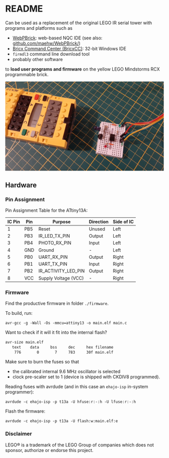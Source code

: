 # README

Can be used as a replacement of the original LEGO IR serial tower with programs and platforms such as

* [WebPBrick](https://www.webpbrick.com): web-based NQC IDE (see also: [github.com/maehw/WebPBrick/](https://github.com/maehw/WebPBrick/))
* [Bricx Command Center (BricxCC)](https://bricxcc.sourceforge.net/): 32-bit Windows IDE
* `firmdl3` command line download tool
* probably other software

to **load user programs and firmware** on the yellow LEGO Mindstorms RCX programmable brick.

![RCX firmware download setup](./doc/media/setup.jpg)

## Hardware

### Pin Assignment

Pin Assignment Table for the ATtiny13A:

| IC Pin | Pin    | Purpose              | Direction | Side of IC | 
|--------|--------|----------------------|-----------|------------|
| 1      | PB5    | Reset                | Unused    | Left       |
| 2      | PB3    | IR_LED_TX_PIN        | Output    | Left       |
| 3      | PB4    | PHOTO_RX_PIN         | Input     | Left       |
| 4      | GND    | Ground               | -         | Left       |
| 5      | PB0    | UART_RX_PIN          | Output    | Right      |
| 6      | PB1    | UART_TX_PIN          | Input     | Right      |
| 7      | PB2    | IR_ACTIVITY_LED_PIN  | Output    | Right      |
| 8      | VCC    | Supply Voltage (VCC) | -         | Right      |

### Firmware

Find the productive firmware in folder `./firmware`.

To build, run:

```shell
avr-gcc -g -Wall -Os -mmcu=attiny13 -o main.elf main.c
```

Want to check if it will it fit into the internal flash?

```shell
avr-size main.elf
   text	   data	    bss	    dec	    hex	filename
    776	      0	      7	    783	    30f	main.elf
```

Make sure to burn the fuses so that
- the calibrated internal 9.6 MHz oscillator is selected
- clock pre-scaler set to 1 (device is shipped with CKDIV8 programmed).

Reading fuses with avrdude (and in this case an `ehajo-isp` in-system programmer):
 
```
avrdude -c ehajo-isp -p t13a -U hfuse:r:-:h -U lfuse:r:-:h 
```

Flash the firmware:

```
avrdude -c ehajo-isp -p t13a -U flash:w:main.elf:e
```

### Disclaimer

LEGO® is a trademark of the LEGO Group of companies which does not sponsor, authorize or endorse this project.
